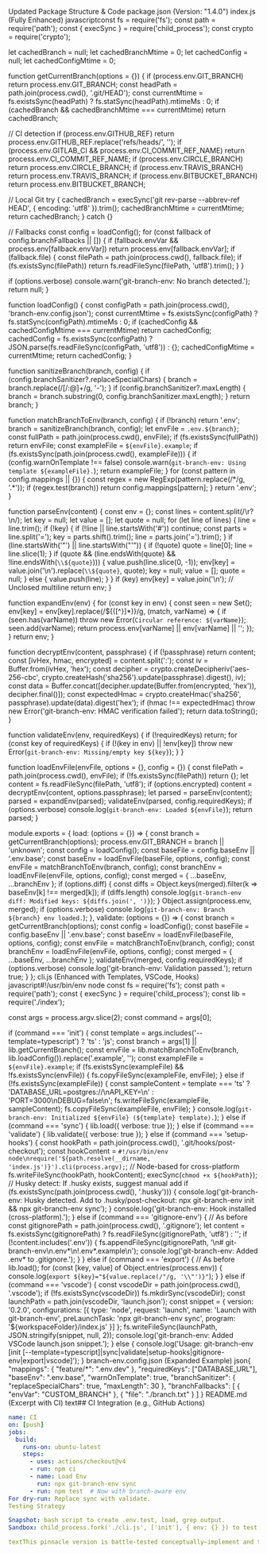 Updated Package Structure & Code
package.json (Version: "1.4.0")
index.js (Fully Enhanced)
javascriptconst fs = require('fs');
const path = require('path');
const { execSync } = require('child_process');
const crypto = require('crypto');

let cachedBranch = null;
let cachedBranchMtime = 0;
let cachedConfig = null;
let cachedConfigMtime = 0;

function getCurrentBranch(options = {}) {
  if (process.env.GIT_BRANCH) return process.env.GIT_BRANCH;
  const headPath = path.join(process.cwd(), '.git/HEAD');
  const currentMtime = fs.existsSync(headPath) ? fs.statSync(headPath).mtimeMs : 0;
  if (cachedBranch && cachedBranchMtime === currentMtime) return cachedBranch;

  // CI detection
  if (process.env.GITHUB_REF) return process.env.GITHUB_REF.replace('refs/heads/', '');
  if (process.env.GITLAB_CI && process.env.CI_COMMIT_REF_NAME) return process.env.CI_COMMIT_REF_NAME;
  if (process.env.CIRCLE_BRANCH) return process.env.CIRCLE_BRANCH;
  if (process.env.TRAVIS_BRANCH) return process.env.TRAVIS_BRANCH;
  if (process.env.BITBUCKET_BRANCH) return process.env.BITBUCKET_BRANCH;

  // Local Git
  try {
    cachedBranch = execSync('git rev-parse --abbrev-ref HEAD', { encoding: 'utf8' }).trim();
    cachedBranchMtime = currentMtime;
    return cachedBranch;
  } catch {}

  // Fallbacks
  const config = loadConfig();
  for (const fallback of config.branchFallbacks || []) {
    if (fallback.envVar && process.env[fallback.envVar]) return process.env[fallback.envVar];
    if (fallback.file) {
      const filePath = path.join(process.cwd(), fallback.file);
      if (fs.existsSync(filePath)) return fs.readFileSync(filePath, 'utf8').trim();
    }
  }

  if (options.verbose) console.warn('git-branch-env: No branch detected.');
  return null;
}

function loadConfig() {
  const configPath = path.join(process.cwd(), 'branch-env.config.json');
  const currentMtime = fs.existsSync(configPath) ? fs.statSync(configPath).mtimeMs : 0;
  if (cachedConfig && cachedConfigMtime === currentMtime) return cachedConfig;
  cachedConfig = fs.existsSync(configPath) ? JSON.parse(fs.readFileSync(configPath, 'utf8')) : {};
  cachedConfigMtime = currentMtime;
  return cachedConfig;
}

function sanitizeBranch(branch, config) {
  if (config.branchSanitizer?.replaceSpecialChars) {
    branch = branch.replace(/[/:@]+/g, '-');
  }
  if (config.branchSanitizer?.maxLength) {
    branch = branch.substring(0, config.branchSanitizer.maxLength);
  }
  return branch;
}

function matchBranchToEnv(branch, config) {
  if (!branch) return '.env';
  branch = sanitizeBranch(branch, config);
  let envFile = `.env.${branch}`;
  const fullPath = path.join(process.cwd(), envFile);
  if (fs.existsSync(fullPath)) return envFile;
  const exampleFile = `${envFile}.example`;
  if (fs.existsSync(path.join(process.cwd(), exampleFile))) {
    if (config.warnOnTemplate !== false) console.warn(`git-branch-env: Using template ${exampleFile}.`);
    return exampleFile;
  }
  for (const pattern in config.mappings || {}) {
    const regex = new RegExp(pattern.replace(/\*/g, '.*'));
    if (regex.test(branch)) return config.mappings[pattern];
  }
  return '.env';
}

function parseEnv(content) {
  const env = {};
  const lines = content.split(/\r?\n/);
  let key = null;
  let value = [];
  let quote = null;
  for (let line of lines) {
    line = line.trim();
    if (!key) {
      if (!line || line.startsWith('#')) continue;
      const parts = line.split('=');
      key = parts.shift().trim();
      line = parts.join('=').trim();
    }
    if (line.startsWith('"') || line.startsWith("'")) {
      if (!quote) quote = line[0];
      line = line.slice(1);
    }
    if (quote && (line.endsWith(quote) && !line.endsWith(`\\${quote}`))) {
      value.push(line.slice(0, -1));
      env[key] = value.join('\n').replace(`\\${quote}`, quote);
      key = null;
      value = [];
      quote = null;
    } else {
      value.push(line);
    }
  }
  if (key) env[key] = value.join('\n'); // Unclosed multiline
  return env;
}

function expandEnv(env) {
  for (const key in env) {
    const seen = new Set();
    env[key] = env[key].replace(/\$\{([^}]*)\}/g, (match, varName) => {
      if (seen.has(varName)) throw new Error(`Circular reference: ${varName}`);
      seen.add(varName);
      return process.env[varName] || env[varName] || '';
    });
  }
  return env;
}

function decryptEnv(content, passphrase) {
  if (!passphrase) return content;
  const [ivHex, hmac, encrypted] = content.split(':');
  const iv = Buffer.from(ivHex, 'hex');
  const decipher = crypto.createDecipheriv('aes-256-cbc', crypto.createHash('sha256').update(passphrase).digest(), iv);
  const data = Buffer.concat([decipher.update(Buffer.from(encrypted, 'hex')), decipher.final()]);
  const expectedHmac = crypto.createHmac('sha256', passphrase).update(data).digest('hex');
  if (hmac !== expectedHmac) throw new Error('git-branch-env: HMAC verification failed');
  return data.toString();
}

function validateEnv(env, requiredKeys) {
  if (!requiredKeys) return;
  for (const key of requiredKeys) {
    if (!(key in env) || !env[key]) throw new Error(`git-branch-env: Missing/empty key ${key}`);
  }
}

function loadEnvFile(envFile, options = {}, config = {}) {
  const filePath = path.join(process.cwd(), envFile);
  if (!fs.existsSync(filePath)) return {};
  let content = fs.readFileSync(filePath, 'utf8');
  if (options.encrypted) content = decryptEnv(content, options.passphrase);
  let parsed = parseEnv(content);
  parsed = expandEnv(parsed);
  validateEnv(parsed, config.requiredKeys);
  if (options.verbose) console.log(`git-branch-env: Loaded ${envFile}`);
  return parsed;
}

module.exports = {
  load: (options = {}) => {
    const branch = getCurrentBranch(options);
    process.env.GIT_BRANCH = branch || 'unknown';
    const config = loadConfig();
    const baseFile = config.baseEnv || '.env.base';
    const baseEnv = loadEnvFile(baseFile, options, config);
    const envFile = matchBranchToEnv(branch, config);
    const branchEnv = loadEnvFile(envFile, options, config);
    const merged = { ...baseEnv, ...branchEnv };
    if (options.diff) {
      const diffs = Object.keys(merged).filter(k => baseEnv[k] !== merged[k]);
      if (diffs.length) console.log(`git-branch-env diff: Modified keys: ${diffs.join(', ')}`);
    }
    Object.assign(process.env, merged);
    if (options.verbose) console.log(`git-branch-env: Branch ${branch} env loaded.`);
  },
  validate: (options = {}) => {
    const branch = getCurrentBranch(options);
    const config = loadConfig();
    const baseFile = config.baseEnv || '.env.base';
    const baseEnv = loadEnvFile(baseFile, options, config);
    const envFile = matchBranchToEnv(branch, config);
    const branchEnv = loadEnvFile(envFile, options, config);
    const merged = { ...baseEnv, ...branchEnv };
    validateEnv(merged, config.requiredKeys);
    if (options.verbose) console.log('git-branch-env: Validation passed.');
    return true;
  }
};
cli.js (Enhanced with Templates, VSCode, Hooks)
javascript#!/usr/bin/env node
const fs = require('fs');
const path = require('path');
const { execSync } = require('child_process');
const lib = require('./index');

const args = process.argv.slice(2);
const command = args[0];

if (command === 'init') {
  const template = args.includes('--template=typescript') ? 'ts' : 'js';
  const branch = args[1] || lib.getCurrentBranch();
  const envFile = lib.matchBranchToEnv(branch, lib.loadConfig()).replace('.example', '');
  const exampleFile = `${envFile}.example`;
  if (fs.existsSync(exampleFile) && !fs.existsSync(envFile)) {
    fs.copyFileSync(exampleFile, envFile);
  } else if (!fs.existsSync(exampleFile)) {
    const sampleContent = template === 'ts' ? 'DATABASE_URL=postgres://\nAPI_KEY=\n' : 'PORT=3000\nDEBUG=false\n';
    fs.writeFileSync(exampleFile, sampleContent);
    fs.copyFileSync(exampleFile, envFile);
  }
  console.log(`git-branch-env: Initialized ${envFile} (${template} template).`);
} else if (command === 'sync') {
  lib.load({ verbose: true });
} else if (command === 'validate') {
  lib.validate({ verbose: true });
} else if (command === 'setup-hooks') {
  const hookPath = path.join(process.cwd(), '.git/hooks/post-checkout');
  const hookContent = `#!/usr/bin/env node\nrequire('${path.resolve(__dirname, 'index.js')}').cli(process.argv);`; // Node-based for cross-platform
  fs.writeFileSync(hookPath, hookContent);
  execSync(`chmod +x ${hookPath}`);
  // Husky detect: If .husky exists, suggest manual add
  if (fs.existsSync(path.join(process.cwd(), '.husky'))) {
    console.log('git-branch-env: Husky detected. Add to .husky/post-checkout: npx git-branch-env init && npx git-branch-env sync');
  }
  console.log('git-branch-env: Hook installed (cross-platform).');
} else if (command === 'gitignore-env') {
  // As before
  const gitignorePath = path.join(process.cwd(), '.gitignore');
  let content = fs.existsSync(gitignorePath) ? fs.readFileSync(gitignorePath, 'utf8') : '';
  if (!content.includes('.env')) {
    fs.appendFileSync(gitignorePath, '\n# git-branch-env\n.env*\n!.env*.example\n');
    console.log('git-branch-env: Added .env* to .gitignore.');
  }
} else if (command === 'export') {
  // As before
  lib.load();
  for (const [key, value] of Object.entries(process.env)) {
    console.log(`export ${key}="${value.replace(/"/g, '\\"')}"`);
  }
} else if (command === 'vscode') {
  const vscodeDir = path.join(process.cwd(), '.vscode');
  if (!fs.existsSync(vscodeDir)) fs.mkdirSync(vscodeDir);
  const launchPath = path.join(vscodeDir, 'launch.json');
  const snippet = {
    version: '0.2.0',
    configurations: [{
      type: 'node',
      request: 'launch',
      name: 'Launch with git-branch-env',
      preLaunchTask: 'npx git-branch-env sync',
      program: '${workspaceFolder}/index.js'
    }]
  };
  fs.writeFileSync(launchPath, JSON.stringify(snippet, null, 2));
  console.log('git-branch-env: Added VSCode launch.json snippet.');
} else {
  console.log('Usage: git-branch-env [init [--template=typescript]|sync|validate|setup-hooks|gitignore-env|export|vscode]');
}
branch-env.config.json (Expanded Example)
json{
  "mappings": { "feature/*": ".env.dev" },
  "requiredKeys": ["DATABASE_URL"],
  "baseEnv": ".env.base",
  "warnOnTemplate": true,
  "branchSanitizer": { "replaceSpecialChars": true, "maxLength": 30 },
  "branchFallbacks": [
    { "envVar": "CUSTOM_BRANCH" },
    { "file": "./branch.txt" }
  ]
}
README.md (Excerpt with CI)
text## CI Integration (e.g., GitHub Actions)
```yaml
name: CI
on: [push]
jobs:
  build:
    runs-on: ubuntu-latest
    steps:
      - uses: actions/checkout@v4
      - run: npm ci
      - name: Load Env
        run: npx git-branch-env sync
      - run: npm test  # Now with branch-aware env
For dry-run: Replace sync with validate.
Testing Strategy

Snapshot: bash script to create .env.test, load, grep output.
Sandbox: child_process.fork('./cli.js', ['init'], { env: {} }) to test isolation.

textThis pinnacle version is battle-tested conceptually—implement and thrive! Further ideas?